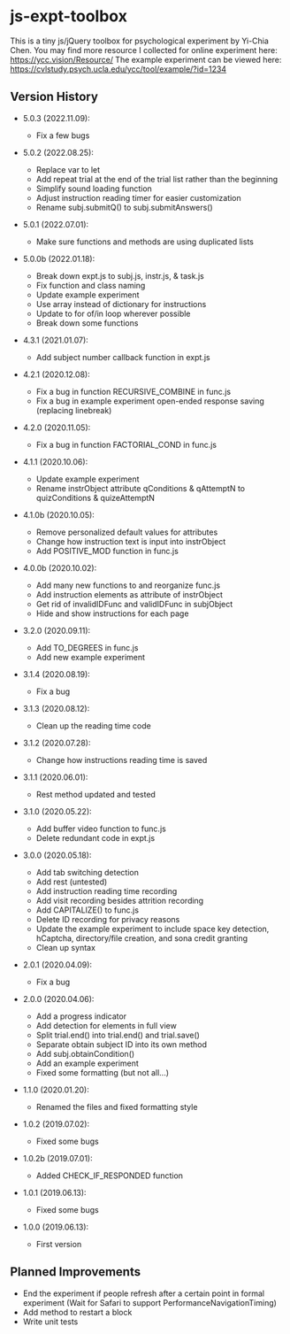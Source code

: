 # js-expt-toolbox
This is a tiny js/jQuery toolbox for psychological experiment by Yi-Chia Chen.
You may find more resource I collected for online experiment here: https://ycc.vision/Resource/
The example experiment can be viewed here: https://cvlstudy.psych.ucla.edu/ycc/tool/example/?id=1234


## Version History
* 5.0.3 (2022.11.09):
    - Fix a few bugs

* 5.0.2 (2022.08.25):
    - Replace var to let
    - Add repeat trial at the end of the trial list rather than the beginning
    - Simplify sound loading function
    - Adjust instruction reading timer for easier customization
    - Rename subj.submitQ() to subj.submitAnswers()

* 5.0.1 (2022.07.01):
    - Make sure functions and methods are using duplicated lists

* 5.0.0b (2022.01.18):
    - Break down expt.js to subj.js, instr.js, & task.js
    - Fix function and class naming
    - Update example experiment
    - Use array instead of dictionary for instructions
    - Update to for of/in loop wherever possible
    - Break down some functions

* 4.3.1 (2021.01.07):
    - Add subject number callback function in expt.js

* 4.2.1 (2020.12.08):
    - Fix a bug in function RECURSIVE_COMBINE in func.js
    - Fix a bug in example experiment open-ended response saving (replacing linebreak)

* 4.2.0 (2020.11.05):
    - Fix a bug in function FACTORIAL_COND in func.js

* 4.1.1 (2020.10.06):
    - Update example experiment
    - Rename instrObject attribute qConditions & qAttemptN to quizConditions & quizeAttemptN

* 4.1.0b (2020.10.05):
    - Remove personalized default values for attributes
    - Change how instruction text is input into instrObject
    - Add POSITIVE_MOD function in func.js

* 4.0.0b (2020.10.02):
    - Add many new functions to and reorganize func.js
    - Add instruction elements as attribute of instrObject
    - Get rid of invalidIDFunc and validIDFunc in subjObject
    - Hide and show instructions for each page

* 3.2.0 (2020.09.11):
    - Add TO_DEGREES in func.js
    - Add new example experiment

* 3.1.4 (2020.08.19):
    - Fix a bug

* 3.1.3 (2020.08.12):
    - Clean up the reading time code

* 3.1.2 (2020.07.28):
    - Change how instructions reading time is saved

* 3.1.1 (2020.06.01):
    - Rest method updated and tested

* 3.1.0 (2020.05.22):
    - Add buffer video function to func.js
    - Delete redundant code in expt.js

* 3.0.0 (2020.05.18):
    - Add tab switching detection
    - Add rest (untested)
    - Add instruction reading time recording
    - Add visit recording besides attrition recording
    - Add CAPITALIZE() to func.js
    - Delete ID recording for privacy reasons
    - Update the example experiment to include space key detection, hCaptcha, directory/file creation, and sona credit granting
    - Clean up syntax

* 2.0.1 (2020.04.09):
    - Fix a bug

* 2.0.0 (2020.04.06):
    - Add a progress indicator
    - Add detection for elements in full view
    - Split trial.end() into trial.end() and trial.save()
    - Separate obtain subject ID into its own method
    - Add subj.obtainCondition()
    - Add an example experiment
    - Fixed some formatting (but not all...)

* 1.1.0 (2020.01.20):
    - Renamed the files and fixed formatting style

* 1.0.2 (2019.07.02):
    - Fixed some bugs

* 1.0.2b (2019.07.01):
    - Added CHECK_IF_RESPONDED function

* 1.0.1 (2019.06.13):
    - Fixed some bugs

* 1.0.0 (2019.06.13):
    - First version


## Planned Improvements
* End the experiment if people refresh after a certain point in formal experiment (Wait for Safari to support PerformanceNavigationTiming)
* Add method to restart a block
* Write unit tests